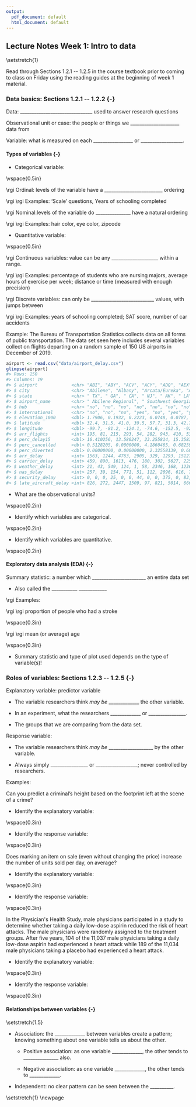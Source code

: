 ```yaml
---
output:
  pdf_document: default
  html_document: default
---
```

## Lecture Notes Week 1: Intro to data

\setstretch{1}

Read through Sections 1.2.1 -- 1.2.5 in the course textbook prior to coming to class on Friday using the reading guides at the beginning of week 1 material.

### Data basics: Sections 1.2.1 -- 1.2.2 {-}

Data:  _______________________________ used to answer research questions

Observational unit or case:  the people or things we _____________________ data from

Variable: what is measured on each _________________ or
__________________.

#### Types of variables {-}

* Categorical variable: 

\vspace{0.5in}

\rgi Ordinal:  levels of the variable have a _________________________ ordering 
    
\rgi \rgi Examples: ‘Scale’ questions, Years of schooling completed

\rgi Nominal:levels of the variable do _______________ have a natural ordering

\rgi \rgi Examples: hair color, eye color, zipcode
    
* Quantitative variable: 

\vspace{0.5in}

\rgi Continuous variables: value can be any ____________________ within a range.
    
\rgi \rgi Examples: percentage of students who are nursing majors, average hours of exercise per week; distance or time (measured with enough precision)

\rgi Discrete variables: can only be ___________________________ values, with jumps between
    
\rgi \rgi Examples: years of schooling completed; SAT score, number of car accidents
    
Example:  The Bureau of Transportation Statistics collects data on all forms of public transportation. The data set seen here includes several variables collect on flights departing on a random sample of 150 US airports in December of 2019.


```r
airport <- read.csv("data/airport_delay.csv")
glimpse(airport)
#> Rows: 150
#> Columns: 19
#> $ airport             <chr> "ABI", "ABY", "ACV", "ACY", "ADQ", "AEX", "ALB", "~
#> $ city                <chr> "Abilene", "Albany", "Arcata/Eureka", "Atlantic Ci~
#> $ state               <chr> " TX", " GA", " CA", " NJ", " AK", " LA", " NY", "~
#> $ airport_name        <chr> " Abilene Regional", " Southwest Georgia Regional"~
#> $ hub                 <chr> "no", "no", "no", "no", "no", "no", "no", "no", "n~
#> $ international       <chr> "no", "no", "no", "yes", "no", "yes", "yes", "yes"~
#> $ elevation_1000      <dbl> 1.7906, 0.1932, 0.2223, 0.0748, 0.0787, 0.0881, 0.~
#> $ latitude            <dbl> 32.4, 31.5, 41.0, 39.5, 57.7, 31.3, 42.7, 35.2, 45~
#> $ longitude           <dbl> -99.7, -81.2, -124.1, -74.6, -152.5, -92.5, -73.8,~
#> $ arr_flights         <int> 195, 81, 215, 293, 54, 282, 943, 410, 53, 32314, 6~
#> $ perc_delay15        <dbl> 16.410256, 13.580247, 23.255814, 15.358362, 12.962~
#> $ perc_cancelled      <dbl> 0.5128205, 0.0000000, 4.1860465, 0.6825939, 14.814~
#> $ perc_diverted       <dbl> 0.00000000, 0.00000000, 2.32558139, 0.68259386, 0.~
#> $ arr_delay           <int> 1563, 1244, 4763, 2905, 329, 1293, 15127, 9705, 25~
#> $ carrier_delay       <int> 459, 890, 1613, 476, 180, 302, 5627, 2253, 439, 10~
#> $ weather_delay       <int> 21, 43, 549, 124, 1, 58, 2346, 168, 1236, 13331, 2~
#> $ nas_delay           <int> 257, 39, 154, 771, 51, 112, 2096, 616, 746, 45674,~
#> $ security_delay      <int> 0, 0, 0, 25, 0, 0, 44, 0, 0, 375, 0, 83, 0, 23, 0,~
#> $ late_aircraft_delay <int> 826, 272, 2447, 1509, 97, 821, 5014, 6668, 108, 10~
```

* What are the observational units?

\vspace{0.2in}

* Identify which variables are categorical.

\vspace{0.2in}

* Identify which variables are quantitative.

\vspace{0.2in}


#### Exploratory data analysis (EDA) {-}

Summary statistic: a number which _______________________ an entire data set

* Also called the ___________ ____________

\rgi Examples: 

\rgi \rgi proportion of people who had a stroke

\vspace{0.3in}
    
\rgi \rgi mean (or average) age
    
\vspace{0.3in}

* Summary statistic and type of plot used depends on the type of variable(s)!  

### Roles of variables: Sections 1.2.3 -- 1.2.5 {-}

Explanatory variable: predictor variable

* The variable researchers think *may be* _____________ 
the other variable.
    
* In an experiment, what the researchers _____________ or ________________.
    
* The groups that we are comparing from the data set.

Response variable: 

* The variable researchers think *may be* ___________________ by the other variable.

* Always simply ________________ or __________________; never controlled by researchers.

Examples:

Can you predict a criminal’s height based on the footprint left at the scene of a crime?

* Identify the explanatory variable:

\vspace{0.3in}

* Identify the response variable:

\vspace{0.3in}

Does marking an item on sale (even without changing the price) increase the number of units sold per day, on average?

* Identify the explanatory variable:

\vspace{0.3in}

* Identify the response variable:

\vspace{0.3in}

In the Physician's Health Study, male physicians participated in a study to determine whether taking a daily low-dose aspirin reduced the risk of heart attacks. The male physicians were randomly assigned to the treatment groups. After five years, 104 of the 11,037 male physicians taking a daily low-dose aspirin had experienced a heart attack while 189 of the 11,034 male physicians taking a placebo had experienced a heart attack. 

* Identify the explanatory variable:

\vspace{0.3in}

* Identify the response variable:

\vspace{0.3in}

#### Relationships between variables {-}

\setstretch{1.5}

* Association: the _____________ between variables create a pattern; knowing something about one variable tells us about the other.

    * Positive association: as one variable _____________, the other tends to _______________ also.
    
    * Negative association: as one variable _____________, the other tends to _____________.

* Independent: no clear pattern can be seen between the __________.

\setstretch{1}
\newpage
